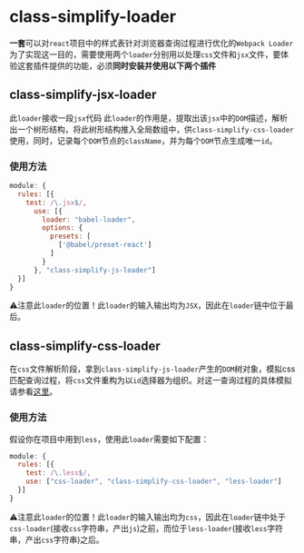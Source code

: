 # class-simplify-loader

**一套**可以对`react`项目中的样式表针对浏览器查询过程进行优化的`Webpack Loader`
为了实现这一目的，需要使用两个`loader`分别用以处理`css`文件和`jsx`文件，要体验这套插件提供的功能，必须**同时安装并使用以下两个插件**

## class-simplify-jsx-loader
此`loader`接收一段`jsx`代码
此`loader`的作用是，提取出该`jsx`中的`DOM`描述，解析出一个树形结构，将此树形结构推入全局数组中，供`class-simplify-css-loader`使用，同时，记录每个`DOM`节点的`className`，并为每个`DOM`节点生成唯一`id`。

### 使用方法
```js
module: {
  rules: [{
    test: /\.jsx$/,
      use: [{
        loader: "babel-loader",
        options: {
          presets: [
            ['@babel/preset-react']
          ]
        }
      }, "class-simplify-js-loader"]
  }]
}
```
⚠注意此`loader`的位置！此`loader`的输入输出均为`JSX`，因此在`loader`链中位于最后。


## class-simplify-css-loader
在`css`文件解析阶段，拿到`class-simplify-js-loader`产生的`DOM`树对象，模拟css匹配查询过程，将`css`文件重构为以`id`选择器为组织。对这一查询过程的具体模拟请参看[这里](https://github.com/YaHu-Lee/CSS-simplify)。

### 使用方法
假设你在项目中用到`less`，使用此`loader`需要如下配置：
```js
module: {
  rules: [{
    test: /\.less$/,
    use: ["css-loader", "class-simplify-css-loader", "less-loader"]
  }]
}
```
⚠注意此`loader`的位置！此`loader`的输入输出均为`css`，因此在`loader`链中处于`css-loader`(接收`css`字符串，产出`js`)之前，而位于`less-loader`(接收`less`字符串，产出`css`字符串)之后。